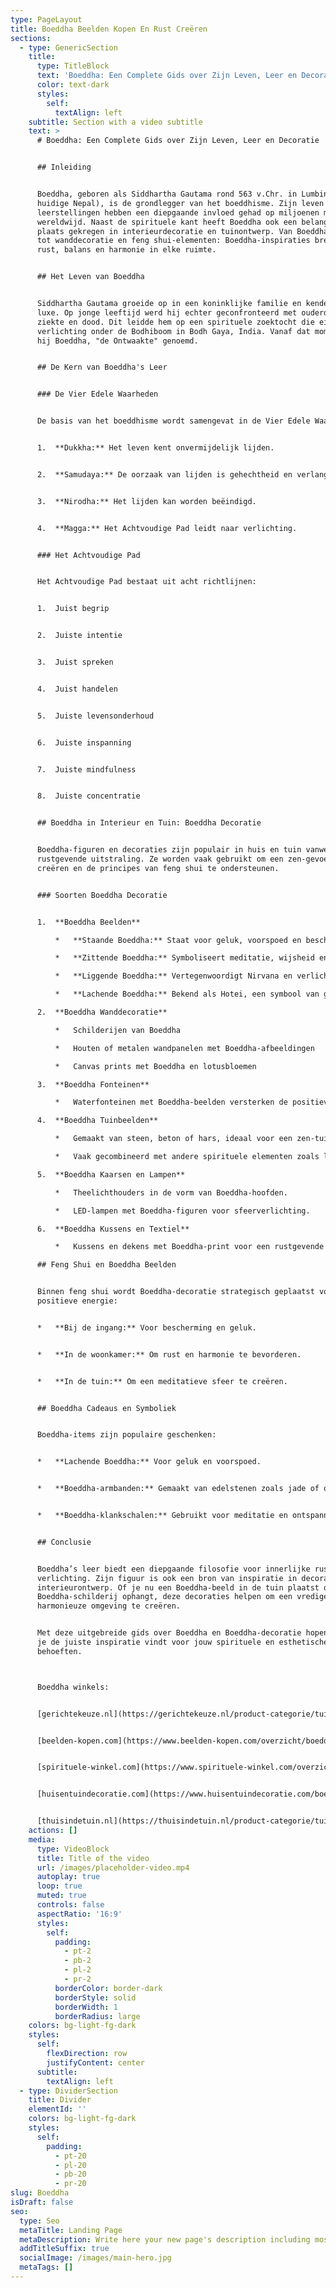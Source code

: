 ```yaml
---
type: PageLayout
title: Boeddha Beelden Kopen En Rust Creëren
sections:
  - type: GenericSection
    title:
      type: TitleBlock
      text: 'Boeddha: Een Complete Gids over Zijn Leven, Leer en Decoratie'
      color: text-dark
      styles:
        self:
          textAlign: left
    subtitle: Section with a video subtitle
    text: >
      # Boeddha: Een Complete Gids over Zijn Leven, Leer en Decoratie


      ## Inleiding


      Boeddha, geboren als Siddhartha Gautama rond 563 v.Chr. in Lumbini (het
      huidige Nepal), is de grondlegger van het boeddhisme. Zijn leven en
      leerstellingen hebben een diepgaande invloed gehad op miljoenen mensen
      wereldwijd. Naast de spirituele kant heeft Boeddha ook een belangrijke
      plaats gekregen in interieurdecoratie en tuinontwerp. Van Boeddha-beelden
      tot wanddecoratie en feng shui-elementen: Boeddha-inspiraties brengen
      rust, balans en harmonie in elke ruimte.


      ## Het Leven van Boeddha


      Siddhartha Gautama groeide op in een koninklijke familie en kende alleen
      luxe. Op jonge leeftijd werd hij echter geconfronteerd met ouderdom,
      ziekte en dood. Dit leidde hem op een spirituele zoektocht die eindigde in
      verlichting onder de Bodhiboom in Bodh Gaya, India. Vanaf dat moment werd
      hij Boeddha, "de Ontwaakte" genoemd.


      ## De Kern van Boeddha's Leer


      ### De Vier Edele Waarheden


      De basis van het boeddhisme wordt samengevat in de Vier Edele Waarheden:


      1.  **Dukkha:** Het leven kent onvermijdelijk lijden.


      2.  **Samudaya:** De oorzaak van lijden is gehechtheid en verlangen.


      3.  **Nirodha:** Het lijden kan worden beëindigd.


      4.  **Magga:** Het Achtvoudige Pad leidt naar verlichting.


      ### Het Achtvoudige Pad


      Het Achtvoudige Pad bestaat uit acht richtlijnen:


      1.  Juist begrip


      2.  Juiste intentie


      3.  Juist spreken


      4.  Juist handelen


      5.  Juiste levensonderhoud


      6.  Juiste inspanning


      7.  Juiste mindfulness


      8.  Juiste concentratie


      ## Boeddha in Interieur en Tuin: Boeddha Decoratie


      Boeddha-figuren en decoraties zijn populair in huis en tuin vanwege hun
      rustgevende uitstraling. Ze worden vaak gebruikt om een zen-gevoel te
      creëren en de principes van feng shui te ondersteunen.


      ### Soorten Boeddha Decoratie


      1.  **Boeddha Beelden**

          *   **Staande Boeddha:** Staat voor geluk, voorspoed en bescherming.

          *   **Zittende Boeddha:** Symboliseert meditatie, wijsheid en innerlijke vrede.

          *   **Liggende Boeddha:** Vertegenwoordigt Nirvana en verlichting.

          *   **Lachende Boeddha:** Bekend als Hotei, een symbool van geluk en welvaart.

      2.  **Boeddha Wanddecoratie**

          *   Schilderijen van Boeddha

          *   Houten of metalen wandpanelen met Boeddha-afbeeldingen

          *   Canvas prints met Boeddha en lotusbloemen

      3.  **Boeddha Fonteinen**

          *   Waterfonteinen met Boeddha-beelden versterken de positieve energie en harmonie.

      4.  **Boeddha Tuinbeelden**

          *   Gemaakt van steen, beton of hars, ideaal voor een zen-tuin.

          *   Vaak gecombineerd met andere spirituele elementen zoals lantaarns en pagodes.

      5.  **Boeddha Kaarsen en Lampen**

          *   Theelichthouders in de vorm van Boeddha-hoofden.

          *   LED-lampen met Boeddha-figuren voor sfeerverlichting.

      6.  **Boeddha Kussens en Textiel**

          *   Kussens en dekens met Boeddha-print voor een rustgevende uitstraling.

      ## Feng Shui en Boeddha Beelden


      Binnen feng shui wordt Boeddha-decoratie strategisch geplaatst voor
      positieve energie:


      *   **Bij de ingang:** Voor bescherming en geluk.


      *   **In de woonkamer:** Om rust en harmonie te bevorderen.


      *   **In de tuin:** Om een meditatieve sfeer te creëren.


      ## Boeddha Cadeaus en Symboliek


      Boeddha-items zijn populaire geschenken:


      *   **Lachende Boeddha:** Voor geluk en voorspoed.


      *   **Boeddha-armbanden:** Gemaakt van edelstenen zoals jade of obsidiaan.


      *   **Boeddha-klankschalen:** Gebruikt voor meditatie en ontspanning.


      ## Conclusie


      Boeddha’s leer biedt een diepgaande filosofie voor innerlijke rust en
      verlichting. Zijn figuur is ook een bron van inspiratie in decoratie en
      interieurontwerp. Of je nu een Boeddha-beeld in de tuin plaatst of een
      Boeddha-schilderij ophangt, deze decoraties helpen om een vredige en
      harmonieuze omgeving te creëren.


      Met deze uitgebreide gids over Boeddha en Boeddha-decoratie hopen we dat
      je de juiste inspiratie vindt voor jouw spirituele en esthetische
      behoeften.



      Boeddha winkels:


      [gerichtekeuze.nl](https://gerichtekeuze.nl/product-categorie/tuin-decoratie/boeddha/)


      [beelden-kopen.com](https://www.beelden-kopen.com/overzicht/boeddha-beelden/)


      [spirituele-winkel.com](https://www.spirituele-winkel.com/overzicht/boeddhabeelden/)


      [huisentuindecoratie.com](https://www.huisentuindecoratie.com/boeddhabeeld/)


      [thuisindetuin.nl](https://thuisindetuin.nl/product-categorie/tuin/tuindecoratie/tuinbeelden/boeddhabeelden/)
    actions: []
    media:
      type: VideoBlock
      title: Title of the video
      url: /images/placeholder-video.mp4
      autoplay: true
      loop: true
      muted: true
      controls: false
      aspectRatio: '16:9'
      styles:
        self:
          padding:
            - pt-2
            - pb-2
            - pl-2
            - pr-2
          borderColor: border-dark
          borderStyle: solid
          borderWidth: 1
          borderRadius: large
    colors: bg-light-fg-dark
    styles:
      self:
        flexDirection: row
        justifyContent: center
      subtitle:
        textAlign: left
  - type: DividerSection
    title: Divider
    elementId: ''
    colors: bg-light-fg-dark
    styles:
      self:
        padding:
          - pt-20
          - pl-20
          - pb-20
          - pr-20
slug: Boeddha
isDraft: false
seo:
  type: Seo
  metaTitle: Landing Page
  metaDescription: Write here your new page's description including most relevant keywords.
  addTitleSuffix: true
  socialImage: /images/main-hero.jpg
  metaTags: []
---
```

